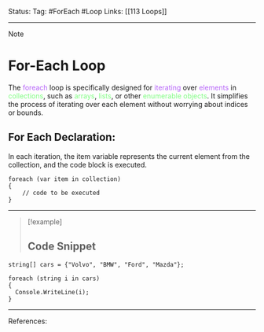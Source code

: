 Status: 
Tag: #ForEach #Loop
Links: [[113 Loops]]

---
> [!note] 
>  # For-Each Loop

The <font style="color:#b562f9">foreach</font> loop is specifically designed for <font style="color:#b562f9">iterating</font> over <font style="color:#b562f9">elements</font> in <font style="color:#81fd83">collections</font>, such as <font style="color:#81fd83">arrays</font>, <font style="color:#81fd83">lists</font>, or other <font style="color:#81fd83">enumerable objects</font>. It simplifies the process of iterating over each element without worrying about indices or bounds.

## For Each Declaration:

In each iteration, the item variable represents the current element from the collection, and the code block is executed.

``` run-csharp
foreach (var item in collection)
{
    // code to be executed
}

```

---
> [!example] 
>  ## Code Snippet

``` run-csharp
string[] cars = {"Volvo", "BMW", "Ford", "Mazda"};

foreach (string i in cars) 
{
  Console.WriteLine(i);
}
```

---
References: